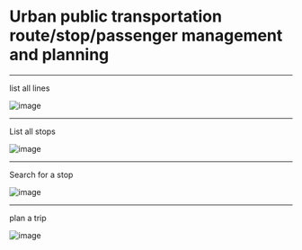 # Urban public transportation route/stop/passenger management and planning

----------------------------------

list all lines

![image](https://github.com/user-attachments/assets/9abc077d-c0ea-4137-ae2e-3db03e5717ef)


----------------------------------

List all stops


![image](https://github.com/user-attachments/assets/9e3a7ad6-a2e3-45df-af6f-bdb3e5b4e21d)


--------------------------------

Search for a stop


![image](https://github.com/user-attachments/assets/dbae3308-d7bf-4c17-b241-a4e87ccfd58d)


-------------------------------

plan a trip

![image](https://github.com/user-attachments/assets/7d3cf9cb-ecd9-47c9-9a80-bdc5ad745a5b)
